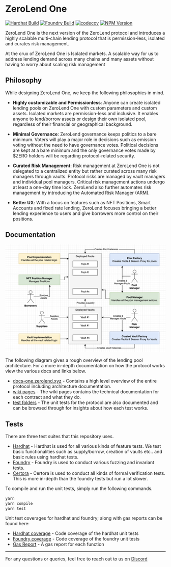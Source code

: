 # ZeroLend One

[![Hardhat Build](https://github.com/zerolend/zerolend-one/actions/workflows/hardhat.yml/badge.svg)](https://github.com/zerolend/zerolend-one/actions/workflows/hardhat.yml)
[![Foundry Build](https://github.com/zerolend/zerolend-one/actions/workflows/foundry.yml/badge.svg)](https://github.com/zerolend/zerolend-one/actions/workflows/foundry.yml)
[![codecov](https://codecov.io/github/zerolend/zerolend-one/graph/badge.svg?token=1F8SF7LANW)](https://codecov.io/github/zerolend/zerolend-one)
[![NPM Version](https://img.shields.io/npm/v/%40zerolendxyz%2Fone)](https://www.npmjs.com/package/@zerolendxyz/one)

ZeroLend One is the next version of the ZeroLend protocol and introduces a highly scalable multi-chain lending protocol that is permission-less, isolated and curates risk management.

At the crux of ZeroLend One is Isolated markets. A scalable way for us to address lending demand across many chains and many assets without having to worry about scaling risk management

## Philosophy

While designing ZeroLend One, we keep the following philosophies in mind.

- **Highly customizable and Permissionless**: Anyone can create isolated lending pools on ZeroLend One with custom parameters and custom assets. Isolated markets are permission-less and inclusive. It enables anyone to lend/borrow assets or design their own isolated pool, regardless of their financial or geographical background.

- **Minimal Governance**: ZeroLend governance keeps politics to a bare minimum. Voters will play a major role in decisions such as emission voting without the need to have governance votes. Political decisions are kept at a bare minimum and the only governance votes made by $ZERO holders will be regarding protocol-related security.

- **Curated Risk Management**: Risk management at ZeroLend One is not delegated to a centralized entity but rather curated across many risk managers through vaults. Protocol risks are managed by vault managers and individual pool managers. Critical risk management actions undergo at least a one-day time lock. ZeroLend also further automates risk management by introducing the Automated Risk Manager (ARM).

- **Better UX**: With a focus on features such as NFT Positions, Smart Accounts and fixed rate lending, ZeroLend focuses bringing a better lending experience to users and give borrowers more control on their positions.

## Documentation

![data-flow.png](./data-flow.png)

The following diagram gives a rough overview of the lending pool architecture. For a more in-depth documentation on how the protocol works view the various docs and links below.

- [docs-one.zerolend.xyz](https://docs-one.zerolend.xyz/) - Contains a high level overview of the entire protocol including architecture documentation.
- [wiki pages](https://github.com/zerolend/zerolend-one/wiki) - The wiki pages contains the technical documentation for each contract and what they do.
- [test folders](./test) - The unit tests for the protocol are also documented and can be browsed through for insights about how each test works.

## Tests

There are three test suites that this repository uses.

- [Hardhat](./test/hardhat) - Hardhat is used for all various kinds of feature tests. We test basic functionalities such as supply/borrow, creation of vaults etc.. and basic rules using hardhat tests.
- [Foundry](./test/forge) - Foundry is used to conduct various fuzzing and invariant tests.
- [Certora](./test/certora) - Certora is used to conduct all kinds of formal verification tests. This is more in-depth than the foundry tests but run a lot slower.

To compile and run the unit tests, simply run the following commands.

```
yarn
yarn compile
yarn test
```

Unit test coverages for hardhat and foundry; along with gas reports can be found here:

- [Hardhat coverage](https://zerolend.github.io/zerolend-one/hardhat/) - Code coverage of the hardhat unit tests
- [Foundry coverage](https://zerolend.github.io/zerolend-one/foundry/) - Code coverage of the foundry unit tests
- [Gas Report](https://zerolend.github.io/zerolend-one/gasReport.txt) - A gas report for each function

---

For any questions or queries, feel free to reach out to us on [Discord](https://discord.gg/zerolend)
